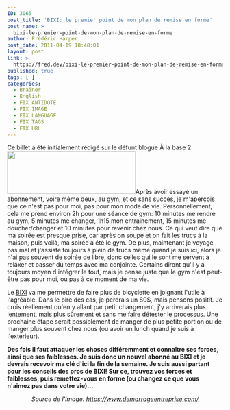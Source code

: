 ```yaml
---
ID: 3065
post_title: 'BIXI: le premier point de mon plan de remise en forme'
post_name: >
  bixi-le-premier-point-de-mon-plan-de-remise-en-forme
author: Frédéric Harper
post_date: 2011-04-19 18:48:01
layout: post
link: >
  https://fred.dev/bixi-le-premier-point-de-mon-plan-de-remise-en-forme/
published: true
tags: [ ]
categories:
  - Brainer
  - English
  - FIX ANTIDOTE
  - FIX IMAGE
  - FIX LANGUAGE
  - FIX TAGS
  - FIX URL
---
```

<div id="deadblog">
  Ce billet a été initialement rédigé sur le défunt blogue À la base 2
</div><img title="bixi" src="http://fred.dev/wp-content/uploads/2011/04/bixi-300x100.png" alt="" width="300" height="100"/ OK, je n' ai pas ré ellement de plan de remise en forme, mais chose sû r, je dois me remettre en forme... quoi que pré sentement, je suis en forme... ronde. Plus sé rieusement, tout le monde devrait se tenir en forme, mais dans mon cas, c' est aussi rendu une obligation pour la santé vu mon hypertension.Ç a fait bien longtemps que j' aurais dû le faire, mais comme plusieurs personnes, à ce niveau, je manque de volonté. Pourtant, j' entreprends souvent plein de projets, mais celui de me remettre en forme, il tombe toujours. Peut-ê tre parce que j' y tiens, mais pas plus queç a.< p/>Après avoir essayé un abonnement, voire même deux, au gym, et ce sans succès, je m'aperçois que ce n'est pas pour moi, pas pour mon mode de vie. Personnellement, cela me prend environ 2h pour une séance de gym: 10 minutes me rendre au gym, 5 minutes me changer, 1h15 mon entrainement, 15 minutes me doucher/changer et 10 minutes pour revenir chez nous. Ce qui veut dire que ma soirée est presque prise, car après on soupe et on fait les trucs à la maison, puis voilà, ma soirée a été le gym. De plus, maintenant je voyage pas mal et j'assiste toujours à plein de trucs même quand je suis ici, alors je n'ai pas souvent de soirée de libre, donc celles qui le sont me servent à relaxer et passer du temps avec ma conjointe. Certains diront qu'il y a toujours moyen d'intégrer le tout, mais je pense juste que le gym n'est peut-être pas pour moi, ou pas à ce moment de ma vie.

Le [BIXI][1] va me permettre de faire plus de bicyclette en joignant l'utile à l'agréable. Dans le pire des cas, je perdrais un 80$, mais pensons positif. Je crois réellement qu'en y allant par petit changement, j'y arriverais plus lentement, mais plus sûrement et sans me faire détester le processus. Une prochaine étape serait possiblement de manger de plus petite portion ou de manger plus souvent chez nous (ou avoir un lunch quand je suis à l'extérieur).

<p style="text-align:left">
  <strong>Des fois il faut attaquer les choses différemment et connaître ses forces, ainsi que ses faiblesses. Je suis donc un nouvel abonné au BIXI et je devrais recevoir ma clé d'ici la fin de la semaine. Je suis aussi partant pour les conseils des pros de BIXI! Sur ce, trouvez vos forces et faiblesses, puis remettez-vous en forme (ou changez ce que vous n'aimez pas dans votre vie)...</strong>
</p>

<p style="text-align:center">
  <em>Source de l'image: <a href="https://www.demarrageentreprise.com/" target="_blank" rel="noopener noreferrer">https://www.demarrageentreprise.com/</a></em>
</p>

 [1]: https://montreal.bixi.com/ "Site Web de BIXI"